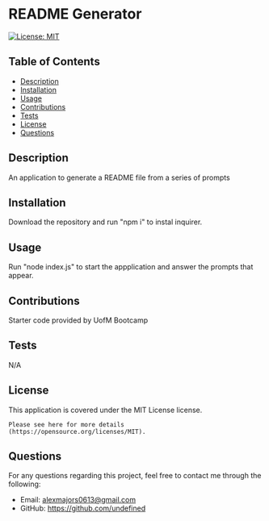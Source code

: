 # README Generator

[![License: MIT](https://img.shields.io/badge/License-MIT-yellow.svg)](https://opensource.org/licenses/MIT)

## Table of Contents

- [Description](#description)
- [Installation](#installation)
- [Usage](#usage)
- [Contributions](#contributions)
- [Tests](#tests)
- [License](#license)
- [Questions](#questions)

## Description

An application to generate a README file from a series of prompts

## Installation

Download the repository and run "npm i" to instal inquirer.

## Usage

Run "node index.js" to start the appplication and answer the prompts that appear.

## Contributions

Starter code provided by UofM Bootcamp

## Tests

N/A

## License

This application is covered under the MIT License license.

    Please see here for more details (https://opensource.org/licenses/MIT).

## Questions

For any questions regarding this project, feel free to contact me through the following:

- Email: alexmajors0613@gmail.com
- GitHub: https://github.com/undefined
